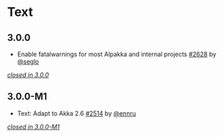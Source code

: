 # Text

## 3.0.0

- Enable fatalwarnings for most Alpakka and internal projects [#2628](https://github.com/akka/alpakka/issues/2628) by [@seglo](https://github.com/seglo)

[*closed in 3.0.0*](https://github.com/akka/alpakka/issues?q=is%3Aclosed+milestone%3A3.0.0+label%3Ap%3Atext)

## 3.0.0-M1

- Text: Adapt to Akka 2.6 [#2514](https://github.com/akka/alpakka/issues/2514) by [@ennru](https://github.com/ennru)

[*closed in 3.0.0-M1*](https://github.com/akka/alpakka/issues?q=is%3Aclosed+milestone%3A3.0.0-M1+label%3Ap%3Atext)
